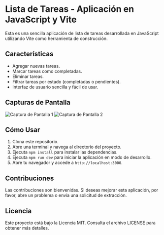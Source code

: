 # Lista de Tareas - Aplicación en JavaScript y Vite

Esta es una sencilla aplicación de lista de tareas desarrollada en JavaScript utilizando Vite como herramienta de construcción.

## Características

- Agregar nuevas tareas.
- Marcar tareas como completadas.
- Eliminar tareas.
- Filtrar tareas por estado (completadas o pendientes).
- Interfaz de usuario sencilla y fácil de usar.

## Capturas de Pantalla

![Captura de Pantalla 1](screenshot1.png)
![Captura de Pantalla 2](screenshot2.png)

## Cómo Usar

1. Clona este repositorio.
2. Abre una terminal y navega al directorio del proyecto.
3. Ejecuta `npm install` para instalar las dependencias.
4. Ejecuta `npm run dev` para iniciar la aplicación en modo de desarrollo.
5. Abre tu navegador y accede a `http://localhost:3000`.

## Contribuciones

Las contribuciones son bienvenidas. Si deseas mejorar esta aplicación, por favor, abre un problema o envía una solicitud de extracción.

## Licencia

Este proyecto está bajo la Licencia MIT. Consulta el archivo LICENSE para obtener más detalles.
